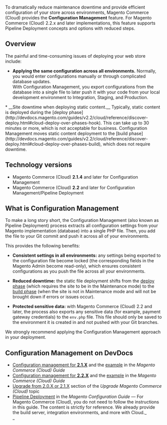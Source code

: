 To dramatically reduce maintenance downtime and provide efficient configuration of your store across environments, Magento Commerce (Cloud) provides the __Configuration Management__ feature. For Magento Commerce (Cloud) 2.2.x and later implementations, this feature supports Pipeline Deployment concepts and options with reduced steps.

## Overview

The painful and time-consuming issues of deploying your web store include:

*   __Applying the same configuration across all environments.__ Normally, you would enter configurations manually or through complicated database updates.  
     <span class="wysiwyg-color-green120">With Configuration Management, you export configurations from the database into a single file to later push it with your code from your local development environment to Integration, Staging, and Production.  
  
</span>
*   __Site downtime when deploying static content.__ Typically, static content is deployed during the [deploy phase](http://devdocs.magento.com/guides/v2.2/cloud/reference/discover-deploy.html#cloud-deploy-over-phases-hook). This can take up to 30 minutes or more, which is not acceptable for business.  
     <span class="wysiwyg-color-green120">Configuration Management moves static content deployment to the&nbsp;[build phase](http://devdocs.magento.com/guides/v2.2/cloud/reference/discover-deploy.html#cloud-deploy-over-phases-build), which does not require downtime.</span>

## Technology versions

*   Magento Commerce (Cloud) __2.1.4__ and later for Configuration Management
*   Magento Commerce (Cloud) __2.2__ and later for Configuration Management/Pipeline Deployment

## What is Configuration Management

To make a long story short, the Configuration Management (also known as Pipeline Deployment) process extracts all configuration settings from your Magento implementation (database) into a single PHP file. Then, you add the file to your Git commit and push it across all of your environments.

This provides the following benefits:

*   <span class="wysiwyg-color-green120">__Consistent settings in all environments:__</span>&nbsp;any settings being exported to the configuration file become locked (the corresponding fields in the Magento Admin become read-only), which ensures consistent configurations as you push the file across all your environments.  
     
*   <span class="wysiwyg-color-green120">__Reduced downtime:__</span>&nbsp;the static file deployment shifts from the [deploy phase](http://devdocs.magento.com/guides/v2.2/cloud/reference/discover-deploy.html#cloud-deploy-over-phases-hook) (which requires the site to be in the Maintenance mode) to the [build phase](http://devdocs.magento.com/guides/v2.2/cloud/reference/discover-deploy.html#cloud-deploy-over-phases-build) (when the site is not in Maintenance mode and will not be brought down if errors or issues occur).  
     
*   <span class="wysiwyg-color-green120">__Protected sensitive data:__</span>&nbsp;with Magento Commerce (Cloud) 2.2 and later, the process also exports any sensitive data (for example, payment gateway credentials) to the `` env.php `` file. This file should only be saved to the environment it is created in and not pushed with your Git branches.

We strongly recommend applying the Configuration Management approach in your deployment.

## Configuration Management on DevDocs

*   <a href="http://devdocs.magento.com/guides/v2.1/cloud/live/sens-data-over.html" rel="noopener">Configuration management for __2.1.X__</a> and the [example](http://devdocs.magento.com/guides/v2.1/cloud/live/sens-data-initial.html) in the _Magento Commerce (Cloud) Guide_
*   <a href="http://devdocs.magento.com/guides/v2.2/cloud/live/sens-data-over.html" rel="noopener">Configuration management for __2.2.X__</a> and the [example](http://devdocs.magento.com/guides/v2.2/cloud/live/sens-data-initial.html) in the _Magento Commerce (Cloud) Guide_
*   <a href="http://devdocs.magento.com/guides/v2.2/cloud/project/project-upgrade.html#old-version" rel="noopener">Upgrade from 2.0.X or 2.1.X</a> section of the _Upgrade Magento Commerce (Cloud)_ topic
*   [Pipeline Deployment](http://devdocs.magento.com/guides/v2.2/config-guide/deployment/) in the&nbsp;_Magento Configuration Guide_&nbsp;— For Magento Commerce (Cloud), you do not need to follow the instructions in this guide. The content is strictly for reference. We already provide the build server, integration environments, and more with Cloud._  
    _